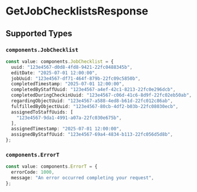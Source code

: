 # GetJobChecklistsResponse


## Supported Types

### `components.JobChecklist`

```typescript
const value: components.JobChecklist = {
  uuid: "123e4567-d0d8-4fd8-9421-22fc0488345b",
  editDate: "2025-07-01 12:00:00",
  jobUuid: "123e4567-df71-464f-879b-22fc09c5850b",
  completedTimestamp: "2025-07-01 12:00:00",
  completedByStaffUuid: "123e4567-a4ef-42c1-8213-22fc0e296dcb",
  completedDuringCheckinUuid: "123e4567-c06d-41c6-8d9f-22fc02eb50ab",
  regardingObjectUuid: "123e4567-a588-4ed8-b61d-22fc012c86ab",
  fulfilledByObjectUuid: "123e4567-80cb-4df2-b03b-22fc08030ecb",
  assignedToStaffUuids: [
    "123e4567-9da1-4991-a07a-22fc030e675b",
  ],
  assignedTimestamp: "2025-07-01 12:00:00",
  assignedByStaffUuid: "123e4567-69a4-4834-b113-22fc056d5d8b",
};
```

### `components.ErrorT`

```typescript
const value: components.ErrorT = {
  errorCode: 1000,
  message: "An error occurred completing your request",
};
```

